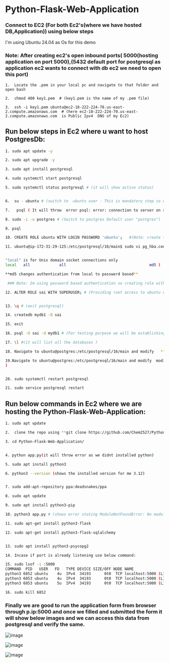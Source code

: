 # Python-Flask-Web-Application

### Connect to EC2 (For both Ec2's(where we have hosted DB,Application)) using below steps
I'm using Ubuntu 24.04 as  Os for this demo

### Note: After creating ec2's open inbound ports( 5000(hosting application on port 5000),(5432 default port for postgresql as application ec2 wants to connect with db ec2 we need to open this port) 
    1.  Locate the .pem in your local pc and navigate to that folder and open bash 
    
    2.  chmod 400 key1.pem  # (key1.pem is the name of my .pem file)
    
    3.  ssh -i key1.pem ubuntu@ec2-18-222-224-70.us-east-2.compute.amazonaws.com  # (here ec2-18-222-224-70.us-east-2.compute.amazonaws.com  is Public Ipv4  DNS of my Ec2)


## Run below steps in Ec2 where u want to host PostgresDb:
```bash
1. sudo apt update -y

2. sudo apt upgrade -y

3. sudo apt install postgresql

4. sudo systemctl start postgresql

5. sudo systemctl status postgresql # (it will show active status)


6.  su - ubuntu # (switch to  ubuntu user - This is mandatory step so wherever your current  path is  just change directory  in upcoming steps u will get to know why)

7.   psql ( It will throw  error psql: error: connection to server on socket "/var/run/postgresql/.s.PGSQL.5432" failed: FATAL:  role "ubuntu" does not exist)

8. sudo -i -u postgres # (Switch to postgres Default user "postgres")

9. psql

10. CREATE ROLE ubuntu WITH LOGIN PASSWORD 'ubuntu';   #(Note: create the username with exactly as"ubuntu" as by default only peer authentication is enabled in ec2.)

11. ubuntu@ip-172-31-29-125:/etc/postgresql/16/main$ sudo vi pg_hba.conf # (If someone wants to create a different role name navigate to "/etc/postgresql/<version>/main/" and modify   file pg_hba.conf by looking for  words "all all peer" and modify this to as shown below


"local" is for Unix domain socket connections only
local   all             all                                     md5 )

**md5 changes authentication from local to password based**

 ### Note: Im using password based authentication so creating role with name "sai" and im going to create database "mydb1"

12. ALTER ROLE sai WITH SUPERUSER; # (Providing root access to ubuntu user- not recommened)


13. \q # (exit postgresql)

14. createdb mydb1 -O sai

15. exit

16. psql -U sai -d mydb1 # (For testing purpose we will be establishing a connection to database which is owned by ubuntu user)

17. \l #(it will list all the databases )

18. Navigate to ubuntu@postgres:/etc/postgresql/16/main and modify   **postgresql.conf** and look for **#listen_addresses = 'localhost'** and replace it with **listen_addresses = '*'**

19.Navigate to ubuntu@postgres:/etc/postgresql/16/main and modify  modify **pg_hba.conf**  and at bottom add "host    mydb1 # (replace with db u created earlier)   # sai(owner of db)    3.129.8.10/32 #(Ipv4 range)    md5 # (enabling pswd authentication)"   --->  overall # (host    mydb1    sai    3.129.8.10/32    md5
)


20. sudo systemctl restart postgresql

21. sudo service postgresql restart
```









## Run below commands in Ec2  where we are hosting  the  Python-Flask-Web-Application:
```bash
1. sudo apt update

2.  clone the repo using **git clone https://github.com/Chem2527/Python-Flask-Web-Application.git**  # (ensure git is installed)

3. cd Python-Flask-Web-Application/


4. python app.py(it will throw error as we didnt installed python)

5. sudo apt install python3

6. python3 --version (shows the installed version for me 3.12)


7. sudo add-apt-repository ppa:deadsnakes/ppa

8. sudo apt update

9. sudo apt install python3-pip

10. python3 app.py # (shows error stating ModuleNotFoundError: No module named 'flask')

11. sudo apt-get install python3-flask

12. sudo apt-get install python3-flask-sqlalchemy


13. sudo apt install python3-psycopg2

14. Incase if port is already listening use below command:

15. sudo lsof -i :5000
COMMAND  PID   USER   FD   TYPE DEVICE SIZE/OFF NODE NAME
python3 6852 ubuntu    4u  IPv4  34193      0t0  TCP localhost:5000 (LISTEN)
python3 6853 ubuntu    4u  IPv4  34193      0t0  TCP localhost:5000 (LISTEN)
python3 6853 ubuntu    5u  IPv4  34193      0t0  TCP localhost:5000 (LISTEN)

16. sudo kill 6852
```
### Finally we are good to run the application form from browser through p.ip:5000 and once we filled and submitted the form it will show below images and we can access this data from postgresql and verify the same.


![image](https://github.com/user-attachments/assets/7a759592-f66d-4b29-8c64-71c6fdf844b1)



 ![image](https://github.com/user-attachments/assets/623af479-069a-4db9-99fd-2bd01614f306)

 
![image](https://github.com/user-attachments/assets/371f5640-c4cc-46a1-8455-7fe9a8065bfc)










   



 












